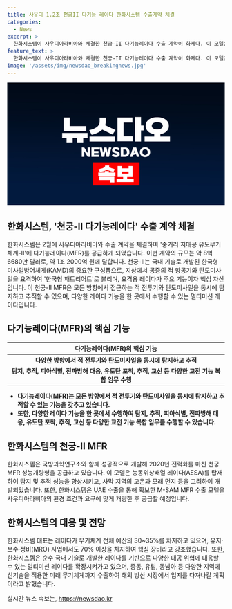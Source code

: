 ```yaml
---
title: 사우디 1.2조 천궁II 다기능 레이다 한화시스템 수출계약 체결
categories:
  - News
excerpt: >
  한화시스템이 사우디아라비아와 체결한 천궁-II 다기능레이다 수출 계약이 화제다. 이 모델은 다기능 레이다를 통해 새로운 성능을 발휘하며, UAE에 이어 사우디 시장까지 뚫었다. 한화시스템은 AESA 레이다와 함께 다양한 미래 무기체계까지 수출하며 해외 방산 시장에서 입지를 공고히 다진다. 요격용 레이다의 성능을 개선한 천궁-II MFR은 국방과학연구소와의 협력으로 개발됐으며, 수출 모델의 필요에 맞게 개량되었다.
feature_text: >
  한화시스템이 사우디아라비아와 체결한 천궁-II 다기능레이다 수출 계약이 화제다. 이 모델은 다기능 레이다를 통해 새로운 성능을 발휘하며, UAE에 이어 사우디 시장까지 뚫었다. 한화시스템은 AESA 레이다와 함께 다양한 미래 무기체계까지 수출하며 해외 방산 시장에서 입지를 공고히 다진다. 요격용 레이다의 성능을 개선한 천궁-II MFR은 국방과학연구소와의 협력으로 개발됐으며, 수출 모델의 필요에 맞게 개량되었다.
image: '/assets/img/newsdao_breakingnews.jpg'
---
```


<p><img src="/assets/img/newsdao_breakingnews.jpg" alt="bookingtag 속보" /></p>

<h2 data-ke-size="size26">한화시스템, '천궁-II 다기능레이다' 수출 계약 체결</h2>

<p data-ke-size="size16">한화시스템은 2월에 사우디아라비아와 수출 계약을 체결하여 '중거리 지대공 유도무기체계-II'에 다기능레이다(MFR)를 공급하게 되었습니다. 이번 계약의 규모는 약 8억 6680만 달러로, 약 1조 2000억 원에 달합니다. 천궁-II는 국내 기술로 개발된 한국형 미사일방어체계(KAMD)의 중요한 구성품으로, 지상에서 공중의 적 항공기와 탄도미사일을 요격하여 '한국형 패트리어트'로 불리며, 요격용 레이다가 주요 기능이자 핵심 자산입니다. 이 천궁-II MFR은 모든 방향에서 접근하는 적 전투기와 탄도미사일을 동시에 탐지하고 추적할 수 있으며, 다양한 레이다 기능을 한 곳에서 수행할 수 있는 멀티미션 레이다입니다.</p>

<h2 data-ke-size="size26">다기능레이다(MFR)의 핵심 기능</h2>

<table>
    <thead>
        <tr>
            <th><b>다기능레이다(MFR)의 핵심 기능</b></th>
        </tr>
    </thead>
    <tbody>
        <tr>
            <td style="text-align: center; height: 17px;"><b>다양한 방향에서 적 전투기와 탄도미사일을 동시에 탐지하고 추적</b></td>
        </tr>
        <tr>
            <td style="text-align: center; height: 17px;"><b>탐지, 추적, 피아식별, 전파방해 대응, 유도탄 포착, 추적, 교신 등 다양한 교전 기능 복합 임무 수행</b></td>
        </tr>
    </tbody>
</table>

<ul>
    <li><b>다기능레이다(MFR)는 모든 방향에서 적 전투기와 탄도미사일을 동시에 탐지하고 추적할 수 있는 기능을 갖추고 있습니다.</b></li>
    <li><b>또한, 다양한 레이다 기능을 한 곳에서 수행하여 탐지, 추적, 피아식별, 전파방해 대응, 유도탄 포착, 추적, 교신 등 다양한 교전 기능 복합 임무를 수행할 수 있습니다.</b></li>
</ul>

<p data-ke-size="size16"></p>

<h2 data-ke-size="size26">한화시스템의 천궁-II MFR</h2>

<p data-ke-size="size16">한화시스템은 국방과학연구소와 함께 성공적으로 개발해 2020년 전력화를 마친 천궁 MFR 성능개량형을 공급하고 있습니다. 이 모델은 능동위상배열 레이다(AESA)를 탑재하여 탐지 및 추적 성능을 향상시키고, 사막 지역의 고온과 모래 먼지 등을 고려하여 개발되었습니다. 또한, 한화시스템은 UAE 수출을 통해 확보한 M-SAM MFR 수출 모델을 사우디아라비아의 환경 조건과 요구에 맞게 개량한 후 공급할 예정입니다.</p>

<h2 data-ke-size="size26">한화시스템의 대응 및 전망</h2>

<p data-ke-size="size16">한화시스템 대표는 레이다가 무기체계 전체 예산의 30~35%를 차지하고 있으며, 유지·보수·정비(MRO) 사업에서도 70% 이상을 차지하여 핵심 장비라고 강조했습니다. 또한, 한화시스템은 순수 국내 기술로 개발한 레이다를 기반으로 다양한 대공 위협에 대응할 수 있는 멀티미션 레이다를 확장시켜가고 있으며, 중동, 유럽, 동남아 등 다양한 지역에 신기술을 적용한 미래 무기체계까지 수출하여 해외 방산 시장에서 입지를 다져나갈 계획이라고 밝혔습니다.</p>
실시간 뉴스 속보는, <a href="https://newsdao.kr" rel="dofollow">https://newsdao.kr</a>


